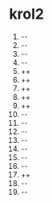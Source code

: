 # krol2
1. --
2. --
3. --
4. --
5. ++
6. ++
7. ++
8. ++
9. ++
10. --
11. --
12. --
13. --
14. --
15. --
16. --
17. ++
18. --
19. --
